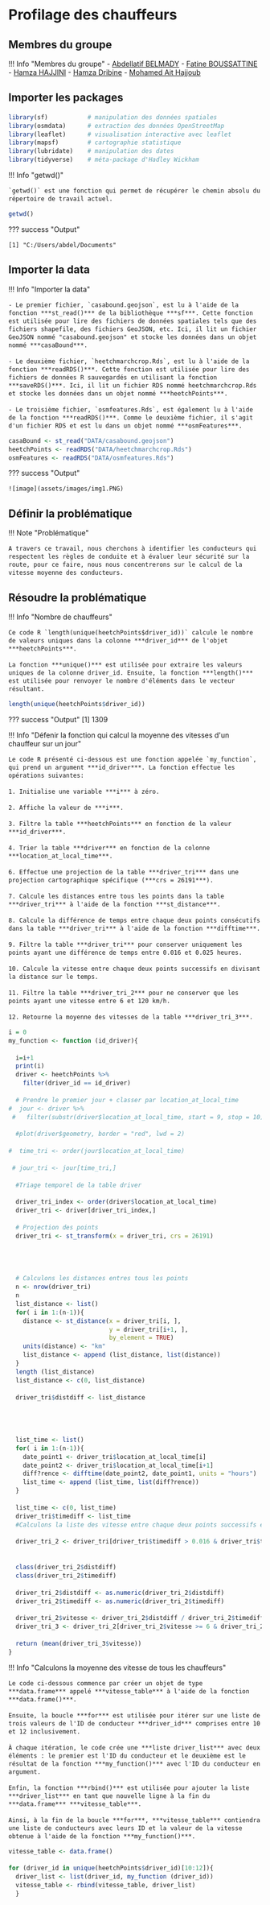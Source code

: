 # Profilage des chauffeurs

## **Membres du groupe**

!!! Info "Membres du groupe"
    - [Abdellatif BELMADY](https://github.com/Abdellatif-belmady/)
    - [Fatine BOUSSATTINE](https://github.com/FatineDev/)
    - [Hamza HAJJINI](https://github.com/HAJJINIHamza/)
    - [Hamza Dribine](https://github.com/hamza-dri/)
    - [Mohamed Ait Hajjoub](https://github.com/)

## **Importer les packages**

```r linenums="1"
library(sf)           # manipulation des données spatiales
library(osmdata)      # extraction des données OpenStreetMap
library(leaflet)      # visualisation interactive avec leaflet
library(mapsf)        # cartographie statistique
library(lubridate)    # manipulation des dates
library(tidyverse)    # méta-package d'Hadley Wickham
```



!!! Info "getwd()"

    `getwd()` est une fonction qui permet de récupérer le chemin absolu du répertoire de travail actuel.

```r linenums="7"
getwd()
```

??? success "Output"

    [1] "C:/Users/abdel/Documents"

## **Importer la data**

!!! Info "Importer la data"

    - Le premier fichier, `casabound.geojson`, est lu à l'aide de la fonction ***st_read()*** de la bibliothèque ***sf***. Cette fonction est utilisée pour lire des fichiers de données spatiales tels que des fichiers shapefile, des fichiers GeoJSON, etc. Ici, il lit un fichier GeoJSON nommé "casabound.geojson" et stocke les données dans un objet nommé ***casaBound***.

    - Le deuxième fichier, `heetchmarchcrop.Rds`, est lu à l'aide de la fonction ***readRDS()***. Cette fonction est utilisée pour lire des fichiers de données R sauvegardés en utilisant la fonction ***saveRDS()***. Ici, il lit un fichier RDS nommé heetchmarchcrop.Rds et stocke les données dans un objet nommé ***heetchPoints***.

    - Le troisième fichier, `osmfeatures.Rds`, est également lu à l'aide de la fonction ***readRDS()***. Comme le deuxième fichier, il s'agit d'un fichier RDS et est lu dans un objet nommé ***osmFeatures***.

```r linenums="8"
casaBound <- st_read("DATA/casabound.geojson")
heetchPoints <- readRDS("DATA/heetchmarchcrop.Rds")
osmFeatures <- readRDS("DATA/osmfeatures.Rds")
```

??? success "Output"

    ![image](assets/images/img1.PNG)


## **Définir la problématique**

!!! Note "Problématique"

    A travers ce travail, nous cherchons à identifier les conducteurs qui respectent les règles de conduite et à évaluer leur sécurité sur la route, pour ce faire, nous nous concentrerons sur le calcul de la vitesse moyenne des conducteurs.

## **Résoudre la problématique**

!!! Info "Nombre de chauffeurs"

    Ce code R `length(unique(heetchPoints$driver_id))` calcule le nombre de valeurs uniques dans la colonne ***driver_id*** de l'objet ***heetchPoints***.

    La fonction ***unique()*** est utilisée pour extraire les valeurs uniques de la colonne driver_id. Ensuite, la fonction ***length()*** est utilisée pour renvoyer le nombre d'éléments dans le vecteur résultant.

```r linenums="11" title="Nombre de chauffeurs"
length(unique(heetchPoints$driver_id))
```
??? success "Output"
    [1] 1309

!!! Info "Défenir la fonction qui calcul la moyenne des vitesses d'un chauffeur sur un jour"

    Le code R présenté ci-dessous est une fonction appelée `my_function`, qui prend un argument ***id_driver***. La fonction effectue les opérations suivantes:

    1. Initialise une variable ***i*** à zéro.

    2. Affiche la valeur de ***i***.

    3. Filtre la table ***heetchPoints*** en fonction de la valeur ***id_driver***.

    4. Trier la table ***driver*** en fonction de la colonne ***location_at_local_time***.

    6. Effectue une projection de la table ***driver_tri*** dans une projection cartographique spécifique (***crs = 26191***).

    7. Calcule les distances entre tous les points dans la table ***driver_tri*** à l'aide de la fonction ***st_distance***.

    8. Calcule la différence de temps entre chaque deux points consécutifs dans la table ***driver_tri*** à l'aide de la fonction ***difftime***.

    9. Filtre la table ***driver_tri*** pour conserver uniquement les points ayant une différence de temps entre 0.016 et 0.025 heures.

    10. Calcule la vitesse entre chaque deux points successifs en divisant la distance sur le temps.

    11. Filtre la table ***driver_tri_2*** pour ne conserver que les points ayant une vitesse entre 6 et 120 km/h.

    12. Retourne la moyenne des vitesses de la table ***driver_tri_3***.

```r linenums="12" title="Défenir la fonction qui calcul la moyenne des vitesses d'un chauffeur sur un jour"
i = 0
my_function <- function (id_driver){
  
  i=i+1
  print(i)
  driver <- heetchPoints %>% 
    filter(driver_id == id_driver) 
  
  # Prendre le premier jour + classer par location_at_local_time
#  jour <- driver %>% 
 #   filter(substr(driver$location_at_local_time, start = 9, stop = 10) == "01")
  
  #plot(driver$geometry, border = "red", lwd = 2)
  
#  time_tri <- order(jour$location_at_local_time)
  
 # jour_tri <- jour[time_tri,]
  
  #Triage temporel de la table driver 
  
  driver_tri_index <- order(driver$location_at_local_time)
  driver_tri <- driver[driver_tri_index,]
  
  # Projection des points
  driver_tri <- st_transform(x = driver_tri, crs = 26191)
  
  


  # Calculons les distances entres tous les points
  n <- nrow(driver_tri)  
  n
  list_distance <- list()
  for( i in 1:(n-1)){
    distance <- st_distance(x = driver_tri[i, ],
                            y = driver_tri[i+1, ],
                            by_element = TRUE)
    units(distance) <- "km"
    list_distance <- append (list_distance, list(distance))
  }
  length (list_distance)
  list_distance <- c(0, list_distance)
  
  driver_tri$distdiff <- list_distance
  
  
  
  
  list_time <- list()
  for( i in 1:(n-1)){
    date_point1 <- driver_tri$location_at_local_time[i]
    date_point2 <- driver_tri$location_at_local_time[i+1]
    diff?rence <- difftime(date_point2, date_point1, units = "hours")
    list_time <- append (list_time, list(diff?rence))
  }
  
  list_time <- c(0, list_time)
  driver_tri$timediff <- list_time
  #Calculons la liste des vitesse entre chaque deux points successifs en divisant la distance sur le temps
  
  driver_tri_2 <- driver_tri[driver_tri$timediff > 0.016 & driver_tri$timediff < 0.025, ]
  
  
  class(driver_tri_2$distdiff)
  class(driver_tri_2$timediff)
  
  driver_tri_2$distdiff <- as.numeric(driver_tri_2$distdiff)
  driver_tri_2$timediff <- as.numeric(driver_tri_2$timediff)
  
  driver_tri_2$vitesse <- driver_tri_2$distdiff / driver_tri_2$timediff
  driver_tri_3 <- driver_tri_2[driver_tri_2$vitesse >= 6 & driver_tri_2$vitesse <= 120, ]
  
  return (mean(driver_tri_3$vitesse))
}
```

!!! Info "Calculons la moyenne des vitesse de tous les chauffeurs"

    Le code ci-dessous commence par créer un objet de type ***data.frame*** appelé ***vitesse_table*** à l'aide de la fonction ***data.frame()***.

    Ensuite, la boucle ***for*** est utilisée pour itérer sur une liste de trois valeurs de l'ID de conducteur ***driver_id*** comprises entre 10 et 12 inclusivement.

    À chaque itération, le code crée une ***liste driver_list*** avec deux éléments : le premier est l'ID du conducteur et le deuxième est le résultat de la fonction ***my_function()*** avec l'ID du conducteur en argument.

    Enfin, la fonction ***rbind()*** est utilisée pour ajouter la liste ***driver_list*** en tant que nouvelle ligne à la fin du ***data.frame*** ***vitesse_table***.

    Ainsi, à la fin de la boucle ***for***, ***vitesse_table*** contiendra une liste de conducteurs avec leurs ID et la valeur de la vitesse obtenue à l'aide de la fonction ***my_function()***.

```r linenums="86" title="Calculons la moyenne des vitesse de tous les chauffeurs"
vitesse_table <- data.frame()

for (driver_id in unique(heetchPoints$driver_id)[10:12]){
  driver_list <- list(driver_id, my_function (driver_id))
  vitesse_table <- rbind(vitesse_table, driver_list)
  }
```
